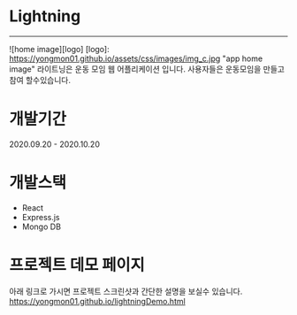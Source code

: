 # Lightning
------
![home image][logo]
[logo]: https://yongmon01.github.io/assets/css/images/img_c.jpg "app home image"
라이트닝은 운동 모임 웹 어플리케이션 입니다. 사용자들은 운동모임을 만들고 참여 할수있습니다.

# 개발기간

2020.09.20 - 2020.10.20

# 개발스택

* React
* Express.js
* Mongo DB

# 프로젝트 데모 페이지

아래 링크로 가시면 프로젝트 스크린샷과 간단한 설명을 보실수 있습니다.
https://yongmon01.github.io/lightningDemo.html


